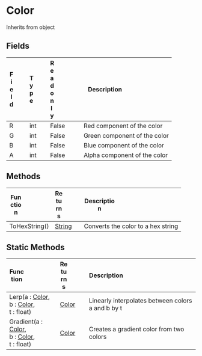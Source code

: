# Color
Inherits from object
## Fields
|<div style="width:30%">Field</div>|<div style="width:10%">Type</div>|<div style="width:10%">Readonly</div>|<div style="width:50%">Description</div>|
|---|---|---|---|
|R|int|False|Red component of the color|
|G|int|False|Green component of the color|
|B|int|False|Blue component of the color|
|A|int|False|Alpha component of the color|
## Methods
|<div style="width:33%">Function</div>|<div style="width:33%">Returns</div>|<div style="width:33%">Description</div>|
|---|---|---|
|ToHexString()|[String](../static/String.md)|Converts the color to a hex string|
## Static Methods
|<div style="width:33%">Function</div>|<div style="width:33%">Returns</div>|<div style="width:33%">Description</div>|
|---|---|---|
|Lerp(a : [Color](../objects/Color.md),<br/>b : [Color](../objects/Color.md),<br/>t : float)|[Color](../objects/Color.md)|Linearly interpolates between colors a and b by t|
|Gradient(a : [Color](../objects/Color.md),<br/>b : [Color](../objects/Color.md),<br/>t : float)|[Color](../objects/Color.md)|Creates a gradient color from two colors|
